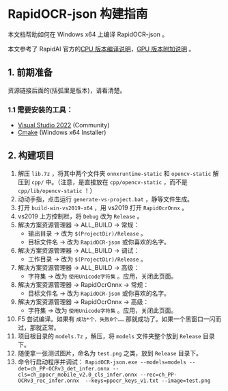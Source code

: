 # RapidOCR-json 构建指南

本文档帮助如何在 Windows x64 上编译 RapidOCR-json 。

本文参考了 RapidAI 官方的[CPU 版本编译说明](https://github.com/RapidAI/RapidOcrOnnx/blob/main/BUILD.md)，[GPU 版本附加说明](https://github.com/RapidAI/RapidOcrOnnx/blob/main/onnxruntime-gpu/README.md) 。

## 1. 前期准备

资源链接后面的(括弧里是版本)，请看清楚。

### 1.1 需要安装的工具：

- [Visual Studio 2022](https://visualstudio.microsoft.com/zh-hans/vs/) (Community)
- [Cmake](https://cmake.org/download/) (Windows x64 Installer)

## 2. 构建项目

1. 解压 `lib.7z` ，将其中两个文件夹 `onnxruntime-static` 和 `opencv-static` 解压到 `cpp/` 中。（注意，是直接放在 `cpp/opencv-static` ，而不是 `cpp/lib/opencv-static` ！）
2. 动动手指，点击运行 `generate-vs-project.bat` ，静等文件生成。
3. 打开 `build-win-vs2019-x64` ，用 vs2019 打开 `RapidOcrOnnx` 。
4. vs2019 上方控制栏，将 `Debug` 改为 `Release` 。
5. 解决方案资源管理器 → ALL_BUILD → 常规：
   - 输出目录 → 改为 `$(ProjectDir)/Release` 。
   - 目标文件名 → 改为 `RapidOCR-json` 或你喜欢的名字。
6. 解决方案资源管理器 → ALL_BUILD → 调试：
   - 工作目录 → 改为 `$(ProjectDir)/Release` 。
7. 解决方案资源管理器 → ALL_BUILD → 高级：
   - 字符集 → 改为 `使用Unicode字符集` 。应用，关闭此页面。
8. 解决方案资源管理器 → RapidOcrOnnx → 常规：
   - 目标文件名 → 改为 `RapidOCR-json` 或你喜欢的名字。
9. 解决方案资源管理器 → RapidOcrOnnx → 高级：
   - 字符集 → 改为 `使用Unicode字符集` 。应用，关闭此页面。
10. F5 尝试编译。如果有 `成功*个，失败0个……` 那就成功了。如果一个黑窗口一闪而过，那就正常。
11. 项目根目录的 `models.7z` ，解压，将 `models` 文件夹整个放到 `Release` 目录下。
12. 随便拿一张测试图片，命名为 `test.png` 之类，放到 `Release` 目录下。
13. 命令行启动程序并调试： `RapidOCR-json.exe --models=models --det=ch_PP-OCRv3_det_infer.onnx --cls=ch_ppocr_mobile_v2.0_cls_infer.onnx --rec=ch_PP-OCRv3_rec_infer.onnx  --keys=ppocr_keys_v1.txt --image=test.png`
